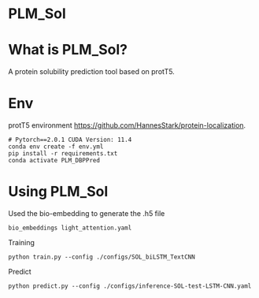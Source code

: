 # PLM_Sol

What is PLM_Sol?
=============
A protein solubility prediction tool based on protT5.

Env
=============
protT5 environment https://github.com/HannesStark/protein-localization.
```
# Pytorch==2.0.1 CUDA Version: 11.4 
conda env create -f env.yml
pip install -r requirements.txt
conda activate PLM_DBPPred
```
Using PLM_Sol
=============

Used the bio-embedding to generate the .h5 file
```
bio_embeddings light_attention.yaml
```
Training
```
python train.py --config ./configs/SOL_biLSTM_TextCNN
```
Predict
```
python predict.py --config ./configs/inference-SOL-test-LSTM-CNN.yaml  
```


